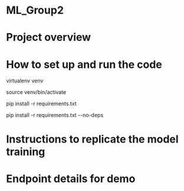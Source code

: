 # ML_Group2
# Project overview

# How to set up and run the code
virtualenv venv

source venv/bin/activate

pip install -r requirements.txt

pip install -r requirements.txt --no-deps

# Instructions to replicate the model training

# Endpoint details for demo
